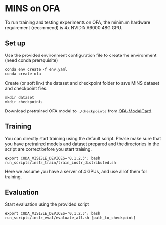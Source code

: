 # MINS on OFA

To run training and testing experiments on OFA, the minimum hardware requirement (recommend) is 4x NVIDIA A6000 48G GPU.

## Set up
Use the provided environment configuration file to create the environment (need conda prerequisite)
```
conda env create -f env.yaml
conda create ofa
```
Create (or soft link) the dataset and checkpoint folder to save MINS dataset and checkpoint files.
```
mkdir dataset
mkdir checkpoints
```
Download pretrained OFA model to `./checkpoints` from [OFA-ModelCard](README_OFA.md#model-card).

## Training
You can directly start training using the default script. Please make sure that you have pretrained models and dataset prepared and the directories in the script are correct before you start training.
```
export CUDA_VISIBLE_DEVICES='0,1,2,3'; bash run_scripts/instr_train/train_instr_distributed.sh
```
Here we assume you have a server of 4 GPUs, and use all of them for training.

## Evaluation
Start evaluation using the provided script
```
export CUDA_VISIBLE_DEVICES='0,1,2,3'; bash run_scripts/instr_eval/evaluate_all.sh [path_to_checkpoint]
```
